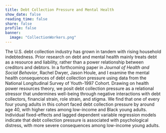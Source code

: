 ```yaml
---
title: Debt Collection Pressure and Mental Health
show_date: false
reading_time: false
share: false
profile: false
banner:
  image: "CollectionWorkers.png"
---
```

The U.S. debt collection industry has grown in tandem with rising household indebtedness. Prior research on debt and mental health mainly treats debt as a resource and liability, rather than a power relationship between creditors and debtors. In a forthcoming paper in _Journal of Health and Social Behavior_, Rachel Dwyer, Jason Houle, and I examine the mental health consequences of debt collection pressure using data from the National Longitudinal Survey of Youth-1997 Cohort. Drawing on health power resources theory, we posit debt collection pressure as a relational stressor that undermines well-being through negative interactions with debt collectors, financial strain, role strain, and stigma. We find that one of every four young adults in this cohort faced debt collection pressure by around age 40, with higher rates among low-income and Black young adults. Individual fixed-effects and lagged dependent variable regression models indicate that debt collection pressure is associated with psychological distress, with more severe consequences among low-income young adults. 
